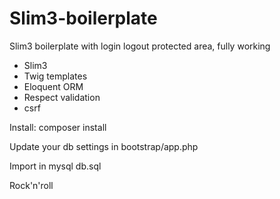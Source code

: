 # Slim3-boilerplate
Slim3 boilerplate with login logout protected area, fully working

- Slim3
- Twig templates
- Eloquent ORM
- Respect validation
- csrf

Install:
composer install

Update your db settings in bootstrap/app.php

Import in mysql db.sql

Rock'n'roll



